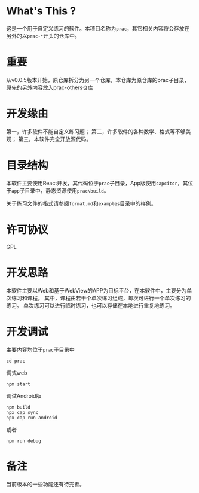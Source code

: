 # What's This ?
这是一个用于自定义练习的软件。本项目名称为`prac`，其它相关内容将会存放在另外的以`prac-*`开头的仓库中。

# 重要
从v0.0.5版本开始，原仓库拆分为另一个仓库，本仓库为原仓库的prac子目录，原先的另外内容放入prac-others仓库

# 开发缘由
第一，许多软件不能自定义练习题；
第二，许多软件的各种数学、格式等不够美观；
第三，本软件完全开放源代码。

# 目录结构
本软件主要使用React开发，其代码位于`prac`子目录，App版使用`capcitor`，其位于`app`子目录中，静态资源使用`prac\build`。

关于练习文件的格式请参阅`format.md`和`examples`目录中的样例。

# 许可协议
GPL

# 开发思路
本软件主要以Web和基于WebView的APP为目标平台，在本软件中，主要分为单次练习和课程。
其中，课程由若干个单次练习组成，每次可进行一个单次练习的练习。
单次练习可以进行临时练习，也可以存储在本地进行重复地练习。

# 开发调试
主要内容均位于`prac`子目录中
```
cd prac
```
调式web
```
npm start
```
调试Android版
```
npm build
npx cap sync
npx cap run android
```
或者
```
npm run debug
```

# 备注
当前版本的一些功能还有待完善。
